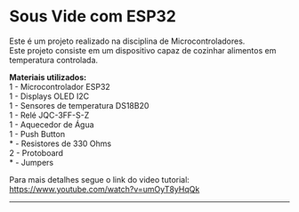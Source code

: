 # Sous Vide com ESP32

Este é um projeto realizado na disciplina de Microcontroladores.<br>
Este projeto consiste em um dispositivo capaz de cozinhar alimentos em temperatura controlada.<br>

<b>Materiais utilizados:</b>
<br>1 - Microcontrolador ESP32
<br>1 - Displays OLED I2C
<br>1 - Sensores de temperatura DS18B20
<br>1 - Relé JQC-3FF-S-Z
<br>1 - Aquecedor de Água
<br>1 - Push Button
<br>* - Resistores de 330 Ohms
<br>2 - Protoboard
<br>* - Jumpers

Para mais detalhes segue o link do video tutorial: https://www.youtube.com/watch?v=umOyT8yHqQk

<hr>